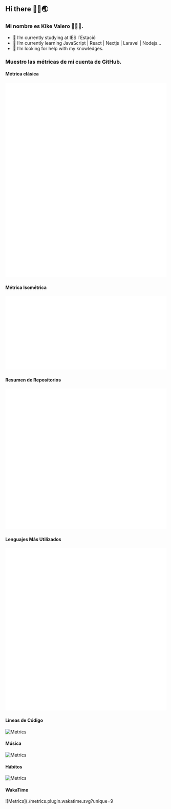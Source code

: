 ## Hi there 👋🏽🌏

### Mi nombre es Kike Valero 🧑🏽‍💻.

- 🔭 I’m currently studying at IES l´Estació
- 🌱 I’m currently learning JavaScript | React | Nextjs | Laravel | Nodejs...
- 🤔 I’m looking for help with my knowledges.

### Muestro las métricas de mi cuenta de GitHub.

#### Métrica clásica

![Metrics](./github-metrics.svg?unique=1)

#### Métrica Isométrica

![Metrics](./metrics.plugin.isocalendar.svg?unique=2)

#### Resumen de Repositorios 

![Metrics](./metrics.plugin.repositories.svg?unique=4) 

#### Lenguajes Más Utilizados 

![Metrics](./metrics.plugin.languages.svg?unique=5) 

#### Líneas de Código 

![Metrics](./metrics.plugin.lines.svg?unique=6) 

#### Música 

![Metrics](./metrics.plugin.music.svg?unique=7) 

#### Hábitos 

![Metrics](./metrics.plugin.habits.svg?unique=8) 

#### WakaTime 

![Metrics](./metrics.plugin.wakatime.svg?unique=9


